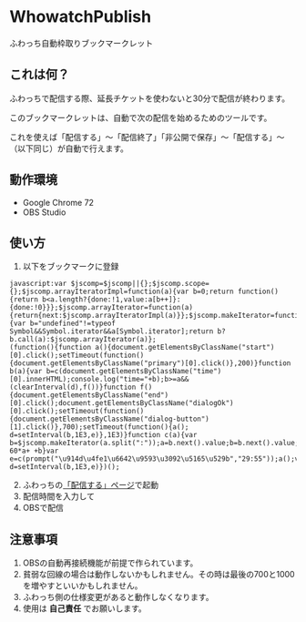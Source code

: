 # WhowatchPublish

ふわっち自動枠取りブックマークレット

## これは何？
ふわっちで配信する際、延長チケットを使わないと30分で配信が終わります。

このブックマークレットは、自動で次の配信を始めるためのツールです。

これを使えば「配信する」～「配信終了」「非公開で保存」～「配信する」～（以下同じ）が自動で行えます。

## 動作環境
- Google Chrome 72
- OBS Studio

## 使い方
1. 以下をブックマークに登録

```
javascript:var $jscomp=$jscomp||{};$jscomp.scope={};$jscomp.arrayIteratorImpl=function(a){var b=0;return function(){return b<a.length?{done:!1,value:a[b++]}:{done:!0}}};$jscomp.arrayIterator=function(a){return{next:$jscomp.arrayIteratorImpl(a)}};$jscomp.makeIterator=function(a){var b="undefined"!=typeof Symbol&&Symbol.iterator&&a[Symbol.iterator];return b?b.call(a):$jscomp.arrayIterator(a)};
(function(){function a(){document.getElementsByClassName("start")[0].click();setTimeout(function(){document.getElementsByClassName("primary")[0].click()},200)}function b(a){var b=c(document.getElementsByClassName("time")[0].innerHTML);console.log("time="+b);b>=a&&(clearInterval(d),f())}function f(){document.getElementsByClassName("end")[0].click();document.getElementsByClassName("dialogOk")[0].click();setTimeout(function(){document.getElementsByClassName("dialog-button")[1].click()},700);setTimeout(function(){a();
d=setInterval(b,1E3,e)},1E3)}function c(a){var b=$jscomp.makeIterator(a.split(":"));a=b.next().value;b=b.next().value;return 60*a+ +b}var e=c(prompt("\u914d\u4fe1\u6642\u9593\u3092\u5165\u529b","29:55"));a();var d=setInterval(b,1E3,e)})();
```

2. ふわっちの[「配信する」ページ](https://whowatch.tv/publish)で起動
1. 配信時間を入力して
1. OBSで配信

## 注意事項
1. OBSの自動再接続機能が前提で作られています。
1. 貧弱な回線の場合は動作しないかもしれません。その時は最後の700と1000を増やすといいかもしれません。
1. ふわっち側の仕様変更があると動作しなくなります。
1. 使用は __自己責任__ でお願いします。
